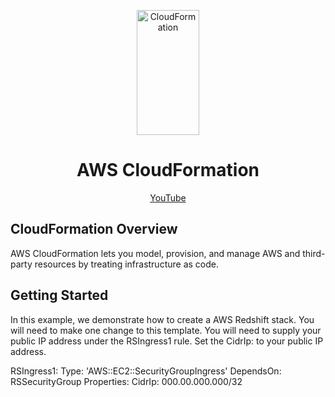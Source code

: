 <p align="center"><img src="https://github.com/hnawaz007/pythondataanalysis/blob/main/img/Cloudformation.jpg" alt="CloudFormation" width="100" height="200" /></p>

<h1 align="center"> AWS CloudFormation </h1>
<p align="center">
  <a href="https://www.youtube.com/watch?v=3nsLNAZ9Zok">YouTube</a>
</p>

## CloudFormation Overview

AWS CloudFormation lets you model, provision, and manage AWS and third-party resources by treating infrastructure as code.

## Getting Started 
In this example, we demonstrate how to create a AWS Redshift stack. 
You will need to make one change to this template. You will need to supply your public IP address under the RSIngress1 rule. 
Set the CidrIp: to your public IP address. 

RSIngress1:
    Type: 'AWS::EC2::SecurityGroupIngress'
    DependsOn: RSSecurityGroup
    Properties:
      CidrIp: 000.00.000.000/32
